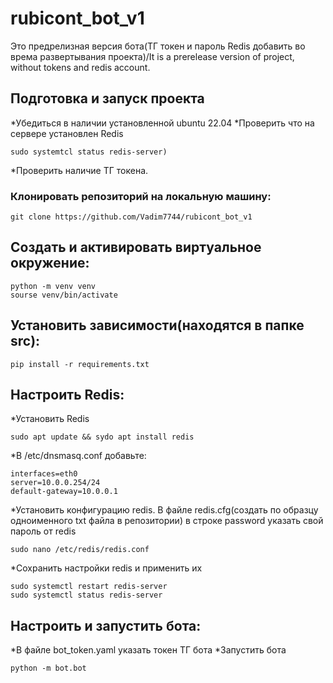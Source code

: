 # rubicont_bot_v1
Это предрелизная версия бота(ТГ токен и пароль Redis добавить во врема развертывания проекта)/It is a prerelease version of project, without tokens and redis account. 
## Подготовка и запуск проекта
*Убедиться в наличии установленной ubuntu 22.04
*Проверить что на сервере установлен Redis
```
sudo systemtcl status redis-server)
```
*Проверить наличие ТГ токена.
### Клонировать репозиторий на локальную машину:
```
git clone https://github.com/Vadim7744/rubicont_bot_v1
```
## Создать и активировать виртуальное окружение:
```
python -m venv venv
sourse venv/bin/activate 
```
## Установить зависимости(находятся в папке src):
```
pip install -r requirements.txt 
```
## Настроить Redis:
*Установить Redis
```
sudo apt update && sydo apt install redis
```
*В /etc/dnsmasq.conf добавьте:
```
interfaces=eth0
server=10.0.0.254/24
default-gateway=10.0.0.1
```
*Установить конфигурацию redis. В файле redis.cfg(создать по образцу одноименного txt файла в репозитории) в строке password указать свой пароль от redis
```
sudo nano /etc/redis/redis.conf
```
*Сохранить настройки redis и применить их
```
sudo systemctl restart redis-server
sudo systemctl status redis-server
```
## Настроить и запустить бота:
*В файле bot_token.yaml указать токен ТГ бота
*Запустить бота 
```
python -m bot.bot
```

